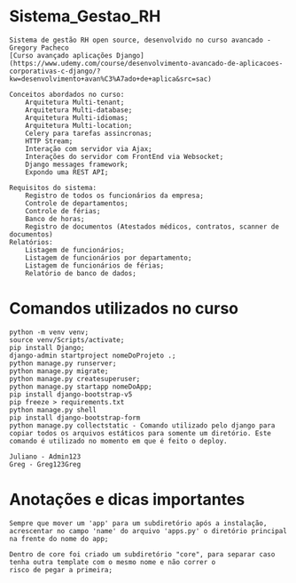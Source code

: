 # Sistema_Gestao_RH

    Sistema de gestão RH open source, desenvolvido no curso avancado - Gregory Pacheco
    [Curso avançado aplicações Django](https://www.udemy.com/course/desenvolvimento-avancado-de-aplicacoes-corporativas-c-django/?kw=desenvolvimento+avan%C3%A7ado+de+aplica&src=sac)

    Conceitos abordados no curso:
        Arquitetura Multi-tenant;
        Arquitetura Multi-database;
        Arquitetura Multi-idiomas;
        Arquitetura Multi-location;
        Celery para tarefas assincronas;
        HTTP Stream;
        Interação com servidor via Ajax;
        Interações do servidor com FrontEnd via Websocket;
        Django messages framework;
        Expondo uma REST API;

    Requisitos do sistema:
        Registro de todos os funcionários da empresa;
        Controle de departamentos;
        Controle de férias;
        Banco de horas;
        Registro de documentos (Atestados médicos, contratos, scanner de documentos)
    Relatórios:
        Listagem de funcionários;
        Listagem de funcionários por departamento;
        Listagem de funcionários de férias;
        Relatório de banco de dados;


# Comandos utilizados no curso
    python -m venv venv;
    source venv/Scripts/activate;
    pip install Django;
    django-admin startproject nomeDoProjeto .;
    python manage.py runserver;
    python manage.py migrate;
    python manage.py createsuperuser;
    python manage.py startapp nomeDoApp;
    pip install django-bootstrap-v5
    pip freeze > requirements.txt
    python manage.py shell
    pip install django-bootstrap-form
    python manage.py collectstatic - Comando utilizado pelo django para copiar todos os arquivos estáticos para somente um diretório. Este comando é utilizado no momento em que é feito o deploy.

    Juliano - Admin123
    Greg - Greg123Greg

# Anotações e dicas importantes
    Sempre que mover um 'app' para um subdiretório após a instalação, acrescentar no campo 'name' do arquivo 'apps.py' o diretório principal na frente do nome do app;

    Dentro de core foi criado um subdiretório "core", para separar caso tenha outra template com o mesmo nome e não correr o
    risco de pegar a primeira;